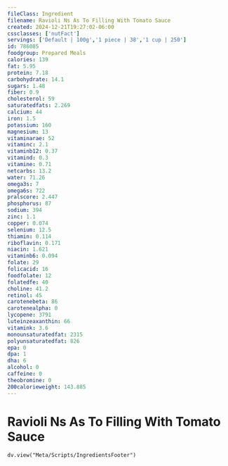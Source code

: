 ```yaml
---
fileClass: Ingredient
filename: Ravioli Ns As To Filling With Tomato Sauce
created: 2024-12-21T19:27:02-06:00
cssclasses: ['nutFact']
servings: ['Default | 100g','1 piece | 38','1 cup | 250']
id: 786085
foodgroup: Prepared Meals
calories: 139
fat: 5.95
protein: 7.18
carbohydrate: 14.1
sugars: 1.48
fiber: 0.9
cholesterol: 59
saturatedfats: 2.269
calcium: 44
iron: 1.5
potassium: 160
magnesium: 13
vitaminarae: 52
vitaminc: 2.1
vitaminb12: 0.37
vitamind: 0.3
vitamine: 0.71
netcarbs: 13.2
water: 71.26
omega3s: 7
omega6s: 722
pralscore: 2.447
phosphorus: 87
sodium: 394
zinc: 1.1
copper: 0.074
selenium: 12.5
thiamin: 0.114
riboflavin: 0.171
niacin: 1.621
vitaminb6: 0.094
folate: 29
folicacid: 16
foodfolate: 12
folatedfe: 40
choline: 41.2
retinol: 45
carotenebeta: 86
carotenealpha: 0
lycopene: 3791
luteinzeaxanthin: 66
vitamink: 3.6
monounsaturatedfat: 2315
polyunsaturatedfat: 826
epa: 0
dpa: 1
dha: 6
alcohol: 0
caffeine: 0
theobromine: 0
200calorieweight: 143.885
---
```


# Ravioli Ns As To Filling With Tomato Sauce

```dataviewjs
dv.view("Meta/Scripts/IngredientsFooter")
```